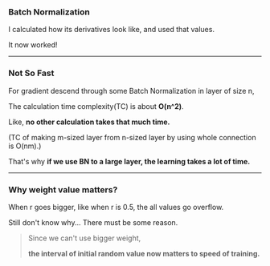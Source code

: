 ### Batch Normalization

I calculated how its derivatives look like, and used that values.

It now worked!

---

### Not So Fast

For gradient descend through some Batch Normalization in layer of size n,

The calculation time complexity(TC) is about **O(n^2)**.

Like, **no other calculation takes that much time.**

(TC of making m-sized layer from n-sized layer by using whole connection is O(nm).)

That's why **if we use BN to a large layer, the learning takes a lot of time.**

---

### Why weight value matters?

When r goes bigger, like when r is 0.5, the all values go overflow.

Still don't know why... There must be some reason.

> Since we can't use bigger weight, 
>
> **the interval of initial random value now matters to speed of training.**
